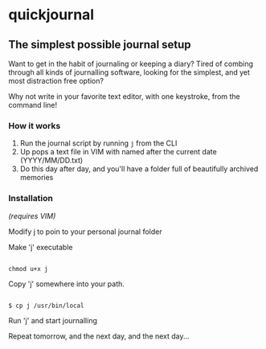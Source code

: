 # quickjournal
## The simplest possible journal setup

Want to get in the habit of journaling or keeping a diary? Tired of combing through all kinds of journalling software, looking for the simplest, and yet most distraction free option?

Why not write in your favorite text editor, with one keystroke, from the command line!

### How it works

1. Run the journal script by running <code>j</code> from the CLI
2. Up pops a text file in VIM with named after the current date (YYYY/MM/DD.txt)
3. Do this day after day, and you'll have a folder full of beautifully archived memories

### Installation

*(requires VIM)*

Modify j to poin to your personal journal folder


Make 'j' executable

<pre><code>
chmod u+x j
</code></pre>

Copy 'j' somewhere into your path.

<pre><code>
$ cp j /usr/bin/local 
</code></pre>

Run 'j' and start journalling

Repeat tomorrow, and the next day, and the next day...

